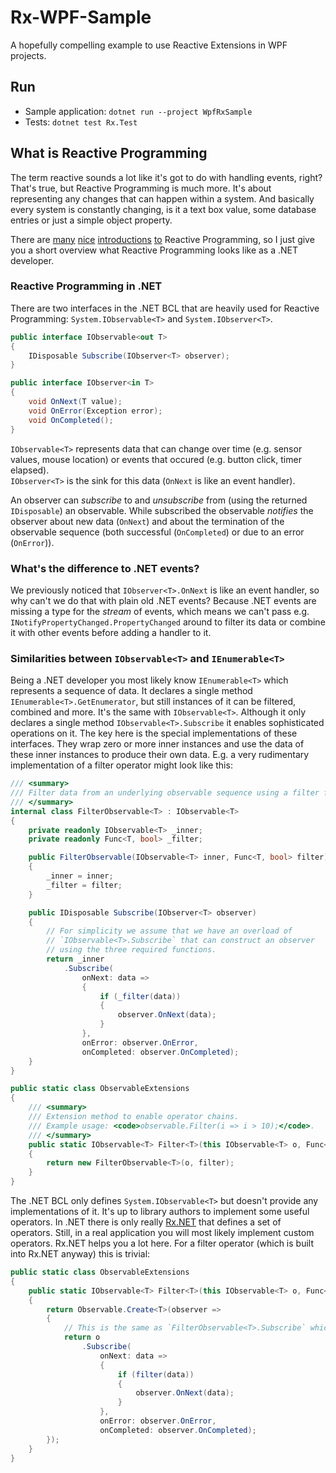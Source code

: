 # Rx-WPF-Sample
A hopefully compelling example to use Reactive Extensions in WPF projects.

## Run
* Sample application: `dotnet run --project WpfRxSample`
* Tests: `dotnet test Rx.Test`

## What is Reactive Programming
The term reactive sounds a lot like it's got to do with handling events, right? That's true, but Reactive Programming is much more. It's about representing any changes that can happen within a system. And basically every system is constantly changing, is it a text box value, some database entries or just a simple object property.

There are [many](http://introtorx.com/) [nice](https://gist.github.com/staltz/868e7e9bc2a7b8c1f754) [introductions](http://reactivex.io/intro.html) [to](https://cycle.js.org/streams.html) Reactive Programming, so I just give you a short overview what Reactive Programming looks like as a .NET developer.

### Reactive Programming in .NET
There are two interfaces in the .NET BCL that are heavily used for Reactive Programming: `System.IObservable<T>` and `System.IObserver<T>`.

```csharp
public interface IObservable<out T>
{
    IDisposable Subscribe(IObserver<T> observer);
}

public interface IObserver<in T>
{
    void OnNext(T value);
    void OnError(Exception error);
    void OnCompleted();
}
```

`IObservable<T>` represents data that can change over time (e.g. sensor values, mouse location) or events that occured (e.g. button click, timer elapsed).  
`IObserver<T>` is the sink for this data (`OnNext` is like an event handler).

An observer can _subscribe_ to and _unsubscribe_ from (using the returned `IDisposable`) an observable. While subscribed the observable _notifies_ the observer about new data (`OnNext`) and about the termination of the observable sequence (both successful (`OnCompleted`) or due to an error (`OnError`)).

### What's the difference to .NET events?
We previously noticed that `IObserver<T>.OnNext` is like an event handler, so why can't we do that with plain old .NET events? Because .NET events are missing a type for the _stream_ of events, which means we can't pass e.g. `INotifyPropertyChanged.PropertyChanged` around to filter its data or combine it with other events before adding a handler to it.

### Similarities between `IObservable<T>` and `IEnumerable<T>`
Being a .NET developer you most likely know `IEnumerable<T>` which represents a sequence of data. It declares a single method `IEnumerable<T>.GetEnumerator`, but still instances of it can be filtered, combined and more. It's the same with `IObservable<T>`. Although it only declares a single method `IObservable<T>.Subscribe` it enables sophisticated operations on it. The key here is the special implementations of these interfaces. They wrap zero or more inner instances and use the data of these inner instances to produce their own data. E.g. a very rudimentary implementation of a filter operator might look like this:

```csharp
/// <summary>
/// Filter data from an underlying observable sequence using a filter function.
/// </summary>
internal class FilterObservable<T> : IObservable<T>
{
    private readonly IObservable<T> _inner;
    private readonly Func<T, bool> _filter;

    public FilterObservable(IObservable<T> inner, Func<T, bool> filter)
    {
        _inner = inner;
        _filter = filter;
    }

    public IDisposable Subscribe(IObserver<T> observer)
    {
        // For simplicity we assume that we have an overload of
        // `IObservable<T>.Subscribe` that can construct an observer
        // using the three required functions.
        return _inner
            .Subscribe(
                onNext: data =>
                {
                    if (_filter(data))
                    {
                        observer.OnNext(data);
                    }
                },
                onError: observer.OnError,
                onCompleted: observer.OnCompleted);
    }
}

public static class ObservableExtensions
{
    /// <summary>
    /// Extension method to enable operator chains.
    /// Example usage: <code>observable.Filter(i => i > 10);</code>.
    /// </summary>
    public static IObservable<T> Filter<T>(this IObservable<T> o, Func<T, bool> filter)
    {
        return new FilterObservable<T>(o, filter);
    }
}
```

The .NET BCL only defines `System.IObservable<T>` but doesn't provide any implementations of it. It's up to library authors to implement some useful operators. In .NET there is only really [Rx.NET](https://github.com/dotnet/reactive) that defines a set of operators. Still, in a real application you will most likely implement custom operators. Rx.NET helps you a lot here. For a filter operator (which is built into Rx.NET anyway) this is trivial:

```csharp
public static class ObservableExtensions
{
    public static IObservable<T> Filter<T>(this IObservable<T> o, Func<T, bool> filter)
    {
        return Observable.Create<T>(observer =>
        {
            // This is the same as `FilterObservable<T>.Subscribe` which we saw earlier
            return o
                .Subscribe(
                    onNext: data =>
                    {
                        if (filter(data))
                        {
                            observer.OnNext(data);
                        }
                    },
                    onError: observer.OnError,
                    onCompleted: observer.OnCompleted);
        });
    }
}
```
